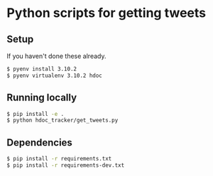 # Python scripts for getting tweets

## Setup

If you haven't done these already.

```bash
$ pyenv install 3.10.2
$ pyenv virtualenv 3.10.2 hdoc
```

## Running locally

```bash
$ pip install -e .
$ python hdoc_tracker/get_tweets.py
```

## Dependencies

```bash
$ pip install -r requirements.txt
$ pip install -r requirements-dev.txt
```
